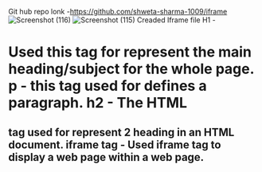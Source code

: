 Git hub repo lonk -https://github.com/shweta-sharma-1009/iframe
![Screenshot (116)](https://github.com/shweta-sharma-1009/iframe/assets/128416925/6c8a00a6-520f-48cf-929b-e3e163a144db)
![Screenshot (115)](https://github.com/shweta-sharma-1009/iframe/assets/128416925/a61add83-f566-4670-a98d-b0cd8a3d8349)
Creaded Iframe file
H1 -<h1> Used this tag for represent the main heading/subject for the whole page.
p - this tag used for defines a paragraph.
h2 - The HTML <h2> tag used for represent 2 heading in an HTML document.
iframe tag - Used iframe tag to display a web page within a web page.
